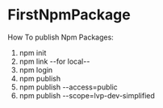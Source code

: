 # FirstNpmPackage

How To publish Npm Packages:

1. npm init
2. npm link --for local--
3. npm login
4. npm publish
5. npm publish --access=public
6. npm publish --scope=lvp-dev-simplified